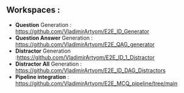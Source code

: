 ## Workspaces : 
- **Question** Generation :  https://github.com/VladimirArtyom/E2E_ID_Generator
- **Question Answer** Generation : https://github.com/VladimirArtyom/E2E_QAG_generator
- **Distractor** Generation :https://github.com/VladimirArtyom/E2E_ID_1_Distractor
- **Distractor All** Generation : https://github.com/VladimirArtyom/E2E_ID_DAG_Distractors
- **Pipeline integration** : https://github.com/VladimirArtyom/E2E_MCQ_pipeline/tree/main